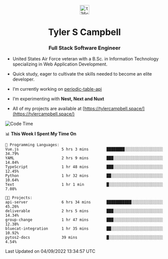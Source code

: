 <p align="center">
<a href="https://www.linkedin.com/in/t36campbell" target="blank"><img align="center" src="https://ik.imagekit.io/t36campbell/Portfolio/linkedin.png.original_m8bbGgPh6.png" alt="t36campbell" height="30" width="30" /></a>
</p>
<h1 align="center">Tyler S Campbell</h1>
<h3 align="center">Full Stack Software Engineer</h3>

* United States Air Force veteran with a B.Sc. in Information Technology specializing in Web Application Development. 

* Quick study, eager to cultivate the skills needed to become an elite developer.

* I’m currently working on [periodic-table-api](https://github.com/t36campbell/periodic-table-api)

* I’m experimenting with **Nest, Next and Nuxt**

* All of my projects are available at [https://tylercampbell.space/](https://tylercampbell.space/)

<!--START_SECTION:waka-->
![Code Time](http://img.shields.io/badge/Code%20Time-1%2C775%20hrs%2040%20mins-blue)

📊 **This Week I Spent My Time On** 

```text
💬 Programming Languages: 
Vue.js                   5 hrs 3 mins        ████████░░░░░░░░░░░░░░░░░   34.79% 
YAML                     2 hrs 9 mins        ███░░░░░░░░░░░░░░░░░░░░░░   14.84% 
TypeScript               1 hr 48 mins        ███░░░░░░░░░░░░░░░░░░░░░░   12.45% 
Python                   1 hr 32 mins        ██░░░░░░░░░░░░░░░░░░░░░░░   10.64% 
Text                     1 hr 1 min          █░░░░░░░░░░░░░░░░░░░░░░░░   7.08%

🐱‍💻 Projects: 
api-server               6 hrs 34 mins       ███████████░░░░░░░░░░░░░░   45.26% 
deliverable              2 hrs 5 mins        ███░░░░░░░░░░░░░░░░░░░░░░   14.34% 
group-change             1 hr 47 mins        ███░░░░░░░░░░░░░░░░░░░░░░   12.38% 
bluecat-integration      1 hr 35 mins        ██░░░░░░░░░░░░░░░░░░░░░░░   10.92% 
pytos2-docs              39 mins             █░░░░░░░░░░░░░░░░░░░░░░░░   4.54%

```


 Last Updated on 04/09/2022 13:34:57 UTC
<!--END_SECTION:waka-->
